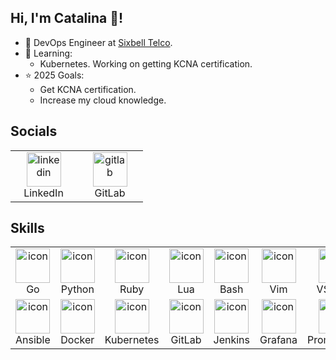 ## Hi, I'm Catalina 👋!

- 🔭 DevOps Engineer at [Sixbell Telco](https://github.com/sixbell-telco).
- 🌱 Learning:
  - Kubernetes. Working on getting KCNA certification.
- ⭐ 2025 Goals:
  - Get KCNA certification.
  - Increase my cloud knowledge.

## Socials

<table align="center" class="table table-dark">
  <tr bg-dark>
    <td align="center" width="90">
      <a href="https://www.linkedin.com/in/catalina-cofre-vidal/"><img src="https://skillicons.dev/icons?i=linkedin" alt="linkedin" width="55" height="55"></a>
      <br>LinkedIn
    </td>
    <td align="center" width="90">
      <a href="https://gitlab.com/catalinacofre"><img src="https://skillicons.dev/icons?i=gitlab" alt="gitlab" width="55" height="55"></a>
      <br>GitLab
    </td>
  </tr>
</table>

## Skills

<table align="center" class="table table-dark">
  <tr bg-dark>
    <td align="center" width="90">
      <img src="https://skillicons.dev/icons?i=go" alt="icon" width="55" height="55" />
      <br>Go
    </td>
    <td align="center" width="90">
      <img src="https://skillicons.dev/icons?i=py" alt="icon" width="55" height="55" />
      <br>Python
    </td>
    <td align="center" width="90">
      <img src="https://skillicons.dev/icons?i=ruby" alt="icon" width="55" height="55" />
      <br>Ruby
    </td>
    <td align="center" width="90">
      <img src="https://skillicons.dev/icons?i=lua" alt="icon" width="55" height="55" />
      <br>Lua
    </td>
    <td align="center" width="90">
      <img src="https://skillicons.dev/icons?i=bash" alt="icon" width="55" height="55" />
      <br>Bash
    </td>
    <td align="center" width="90">
      <img src="https://skillicons.dev/icons?i=vim" alt="icon" width="55" height="55" />
      <br>Vim
    </td>
    <td align="center" width="90">
      <img src="https://skillicons.dev/icons?i=vscode" alt="icon" width="55" height="55" />
      <br>VSCode
    </td>
    <td align="center" width="90">
      <img src="https://skillicons.dev/icons?i=git" alt="icon" width="55" height="55" />
      <br>Git
    </td>
    <td align="center" width="90">
      <img src="https://skillicons.dev/icons?i=linux" alt="icon" width="55" height="55" />
      <br>Linux
    </td>
  </tr>
  <tr>
    <td align="center" width="90">
      <img src="https://skillicons.dev/icons?i=ansible" alt="icon" width="55" height="55" />
      <br>Ansible
    </td>
    <td align="center" width="90">
      <img src="https://skillicons.dev/icons?i=docker" alt="icon" width="55" height="55" />
      <br>Docker
    </td>
    <td align="center" width="90">
      <img src="https://skillicons.dev/icons?i=kubernetes" alt="icon" width="55" height="55" />
      <br>Kubernetes
    </td>
    <td align="center" width="90">
      <img src="https://skillicons.dev/icons?i=gitlab" alt="icon" width="55" height="55" />
      <br>GitLab
    </td>
    <td align="center" width="90">
      <img src="https://skillicons.dev/icons?i=jenkins" alt="icon" width="55" height="55" />
      <br>Jenkins
    </td>
    <td align="center" width="90">
      <img src="https://skillicons.dev/icons?i=grafana" alt="icon" width="55" height="55" />
      <br>Grafana
    </td>
    <td align="center" width="90">
      <img src="https://skillicons.dev/icons?i=prometheus" alt="icon" width="55" height="55" />
      <br>Prometheus
    </td>
    <td align="center" width="90">
      <img src="https://skillicons.dev/icons?i=postgres" alt="icon" width="55" height="55" />
      <br>Postgres
    </td>
    <td align="center" width="90">
      <img src="https://skillicons.dev/icons?i=redis" alt="icon" width="55" height="55" />
      <br>Redis
    </td>
  </tr>
</table>

